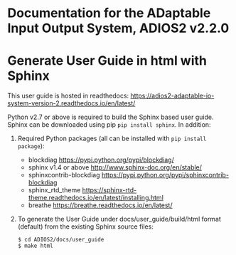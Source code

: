 # Documentation for the ADaptable Input Output System, ADIOS2 v2.2.0

# Generate User Guide in html with Sphinx

This user guide is hosted in readthedocs: https://adios2-adaptable-io-system-version-2.readthedocs.io/en/latest/
 
Python v2.7 or above is required to build the Sphinx based user guide. Sphinx can be downloaded using pip `pip install sphinx`. In addition:

1. Required Python packages (all can be installed with `pip install package`):
	* blockdiag https://pypi.python.org/pypi/blockdiag/
	* sphinx v1.4 or above http://www.sphinx-doc.org/en/stable/
	* sphinxcontrib-blockdiag https://pypi.python.org/pypi/sphinxcontrib-blockdiag
	* sphinx_rtd_theme https://sphinx-rtd-theme.readthedocs.io/en/latest/installing.html
	* breathe https://breathe.readthedocs.io/en/latest/
	
2. To generate the User Guide under docs/user_guide/build/html format (default) from the existing Sphinx source files:
	
	```
	$ cd ADIOS2/docs/user_guide 
	$ make html
	```
